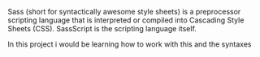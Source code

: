 Sass (short for syntactically awesome style sheets) is a preprocessor scripting language that is interpreted or compiled into Cascading Style Sheets (CSS). SassScript is the scripting language itself.

In this project i would be learning how to work with this and the syntaxes
